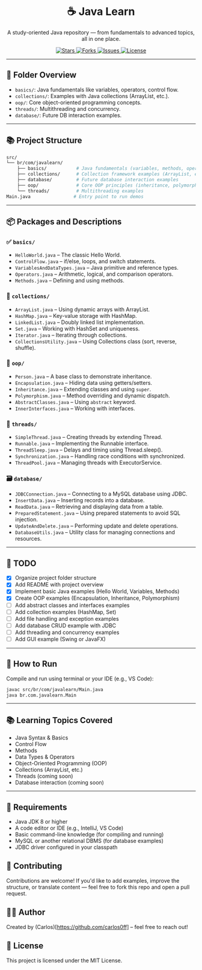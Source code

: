 <h1 align="center">☕ Java Learn</h1>
<p align="center">A study-oriented Java repository — from fundamentals to advanced topics, all in one place.</p>

<p align="center">
  <a href="https://github.com/carlos0ff/java-learn/stargazers">
    <img src="https://img.shields.io/github/stars/carlos0ff/java-learn?style=for-the-badge&color=yellow" alt="Stars">
  </a>
  <a href="https://github.com/carlos0ff/java-learn/network/members">
    <img src="https://img.shields.io/github/forks/carlos0ff/java-learn?style=for-the-badge&color=blue" alt="Forks">
  </a>
  <a href="https://github.com/carlos0ff/java-learn/issues">
    <img src="https://img.shields.io/github/issues/carlos0ff/java-learn?style=for-the-badge&color=green" alt="Issues">
  </a>
  <a href="https://github.com/carlos0ff/java-learn/blob/main/LICENSE">
    <img src="https://img.shields.io/badge/license-MIT-green?style=for-the-badge&logo=open-source-initiative" alt="License">
  </a>
</p>

---

## 📁 Folder Overview

- `basics/`: Java fundamentals like variables, operators, control flow.
- `collections/`: Examples with Java collections (ArrayList, etc.).
- `oop/`: Core object-oriented programming concepts.
- `threads/`: Multithreading and concurrency.
- `database/`: Future DB interaction examples.

---

## 📚 Project Structure

```bash
src/
└── br/com/javalearn/
    ├── basics/           # Java fundamentals (variables, methods, operators)
    ├── collections/      # Collection framework examples (ArrayList, etc.)
    ├── database/         # Future database interaction examples
    ├── oop/              # Core OOP principles (inheritance, polymorphism, etc.)
    └── threads/          # Multithreading examples
Main.java                # Entry point to run demos
```
--- 

## 📦 Packages and Descriptions

### ✅ `basics/`
- `HelloWorld.java` – The classic Hello World.
- `ControlFlow.java` – if/else, loops, and switch statements.
- `VariablesAndDataTypes.java` – Java primitive and reference types.
- `Operators.java` – Arithmetic, logical, and comparison operators.
- `Methods.java` – Defining and using methods.

### 🧱 `collections/`
- `ArrayList.java` – Using dynamic arrays with ArrayList.
- `HashMap.java` – Key-value storage with HashMap.
- `LinkedList.java` – Doubly linked list implementation.
- `Set.java` – Working with HashSet and uniqueness.
- `Iterator.java` – Iterating through collections.
- `CollectionsUtility.java` – Using Collections class (sort, reverse, shuffle).

### 🔐 `oop/`
- `Person.java` – A base class to demonstrate inheritance.
- `Encapsulation.java` – Hiding data using getters/setters.
- `Inheritance.java` – Extending classes and using `super`.
- `Polymorphism.java` – Method overriding and dynamic dispatch.
- `AbstractClasses.java` – Using `abstract` keyword.
- `InnerInterfaces.java` – Working with interfaces.

### 🔄 `threads/`
- `SimpleThread.java` – Creating threads by extending Thread.
- `Runnable.java` – Implementing the Runnable interface.
- `ThreadSleep.java` – Delays and timing using Thread.sleep().
- `Synchronization.java` – Handling race conditions with synchronized.
- `ThreadPool.java` – Managing threads with ExecutorService.

### 🗃️ `database/`
- `JDBCConnection.java` – Connecting to a MySQL database using JDBC.
- `InsertData.java` – Inserting records into a database.
- `ReadData.java` – Retrieving and displaying data from a table.
- `PreparedStatement.java` – Using prepared statements to avoid SQL injection.
- `UpdateAndDelete.java` – Performing update and delete operations.
- `DatabaseUtils.java` – Utility class for managing connections and resources.

---

## 📌 TODO

- [x] Organize project folder structure
- [x] Add README with project overview
- [x] Implement basic Java examples (Hello World, Variables, Methods)
- [x] Create OOP examples (Encapsulation, Inheritance, Polymorphism)
- [ ] Add abstract classes and interfaces examples
- [ ] Add collection examples (HashMap, Set)
- [ ] Add file handling and exception examples
- [ ] Add database CRUD example with JDBC
- [ ] Add threading and concurrency examples
- [ ] Add GUI example (Swing or JavaFX)

---

## 🎯 How to Run

Compile and run using terminal or your IDE (e.g., VS Code):

```bash
javac src/br/com/javalearn/Main.java
java br.com.javalearn.Main
```
---

## 📚 Learning Topics Covered
- Java Syntax & Basics
- Control Flow
- Methods
- Data Types & Operators
- Object-Oriented Programming (OOP)
- Collections (ArrayList, etc.)
- Threads (coming soon)
- Database interaction (coming soon)

---

## 🚀 Requirements
- Java JDK 8 or higher
- A code editor or IDE (e.g., IntelliJ, VS Code)
- Basic command-line knowledge (for compiling and running)
- MySQL or another relational DBMS (for database examples)
- JDBC driver configured in your classpath

## 🤝 Contributing
Contributions are welcome! If you'd like to add examples, improve the structure, or translate content — feel free to fork this repo and open a pull request.

## 👨‍💻 Author
Created by (Carlos)[https://github.com/carlos0ff] – feel free to reach out!

## 📄 License
This project is licensed under the MIT License.


